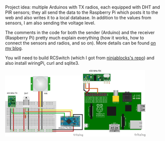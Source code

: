 Project idea: multiple Arduinos with TX radios, each equipped with DHT and PIR sensors; they all send the data to the Raspberry Pi which posts it to the web and also writes it to a local database. In addition to the values from sensors, I am also sending the voltage level.

The comments in the code for both the sender (Arduino) and the receiver (Raspberry Pi) pretty much explain everything (how it works, how to connect the sensors and radios, and so on). More details can be found [on my blog](http://ivyco.blogspot.com/2014/09/arduino-sensors-to-raspberry-pi-using.html).

You will need to build RCSwitch (which I got from [ninjablocks's repo](https://github.com/ninjablocks/433Utils/tree/master/RPi_utils)) and also install wiringPi, curl and sqlite3.

<img src="Ard_DHT_PIR_433-radio_bb.png" width="50%" height="auto"/><img src="RPi_433-radio_bb.png" width="40%" height="auto"/>